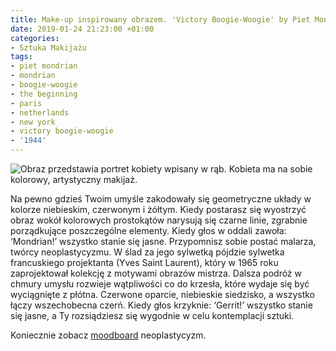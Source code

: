 ```yaml
---
title: Make-up inspirowany obrazem. 'Victory Boogie-Woogie' by Piet Mondrian
date: 2019-01-24 21:23:00 +01:00
categories:
- Sztuka Makijażu
tags:
- piet mondrian
- mondrian
- boogie-woogie
- the beginning
- paris
- netherlands
- new york
- victory boogie-woogie
- '1944'
---
```


![Obraz przedstawia portret kobiety wpisany w rąb. Kobieta ma na sobie kolorowy, artystyczny makijaż.](https://ello-direct-uploads.s3.amazonaws.com/uploads/263aaa97-7a1f-4f16-88e9-48aa4a99835c/ello-3410ffd9-421f-4953-9159-9725ada72f86.png)

Na pewno gdzieś Twoim umyśle zakodowały się geometryczne układy w kolorze niebieskim, czerwonym i żółtym. Kiedy postarasz się wyostrzyć obraz wokół kolorowych prostokątów narysują się czarne linie, zgrabnie porządkujące poszczególne elementy. Kiedy głos w oddali zawoła: ‘Mondrian!’ wszystko stanie się jasne. Przypomnisz sobie postać malarza, twórcy neoplastycyzmu. W ślad za jego sylwetką pójdzie sylwetka francuskiego projektanta (Yves Saint Laurent), który w 1965 roku zaprojektował kolekcję z motywami obrazów mistrza. Dalsza podróż w chmury umysłu rozwieje wątpliwości co do krzesła, które wydaje się być wyciągnięte z płótna. Czerwone oparcie, niebieskie siedzisko, a wszystko łączy wszechobecna czerń. Kiedy głos krzyknie: ‘Gerrit!’ wszystko stanie się jasne, a Ty rozsiądziesz się wygodnie w celu kontemplacji sztuki. 

Koniecznie zobacz [moodboard](http://sztukauniwersalna.pl/2017-09-28-neoplastycyzm-moodboard) neoplastycyzm.